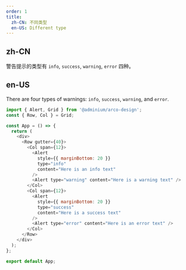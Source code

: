 ```yaml
---
order: 1
title:
  zh-CN: 不同类型
  en-US: Different type
---
```


## zh-CN

警告提示的类型有 `info`, `success`, `warning`, `error` 四种。

## en-US

There are four types of warnings: `info`, `success`, `warning`, and `error`.

```js
import { Alert, Grid } from '@adminium/arco-design';
const { Row, Col } = Grid;

const App = () => {
  return (
    <div>
      <Row gutter={40}>
        <Col span={12}>
          <Alert
            style={{ marginBottom: 20 }}
            type="info"
            content="Here is an info text"
          />
          <Alert type="warning" content="Here is a warning text" />
        </Col>
        <Col span={12}>
          <Alert
            style={{ marginBottom: 20 }}
            type="success"
            content="Here is a success text"
          />
          <Alert type="error" content="Here is an error text" />
        </Col>
      </Row>
    </div>
  );
};

export default App;
```
